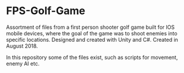 # FPS-Golf-Game

Assortment of files from a first person shooter golf game built for IOS mobile devices, where the goal of the game was to shoot enemies into specific locations. Designed and created with Unity and C#. Created in August 2018.

In this repository some of the files exist, such as scripts for movement, enemy AI etc.

